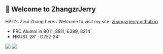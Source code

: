 ## 🙋 Welcome to ZhangzrJerry

Hi! It's Zirui Zhang here~ Welcome to visit my site: [zhangzrjerry.github.io](https://zhangzrjerry.github.io)

- FRC Alumni in 8011, 8811, 6399, 8214
- HKUST 28' · GZEZ 24'

<img src="https://github-readme-stats.vercel.app/api/top-langs/?username=ZhangzrJerry&layout=compact&langs_count=8">
<img src="https://github-readme-stats.vercel.app/api?username=ZhangzrJerry&show_icons=true&bg_color=00000000">
